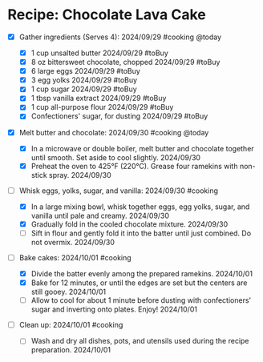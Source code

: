 # Recipe: Chocolate Lava Cake

- [x] Gather ingredients (Serves 4): 2024/09/29 #cooking @today

  - [x] 1 cup unsalted butter 2024/09/29 #toBuy
  - [x] 8 oz bittersweet chocolate, chopped 2024/09/29 #toBuy
  - [x] 6 large eggs 2024/09/29 #toBuy
  - [x] 3 egg yolks 2024/09/29 #toBuy
  - [x] 1 cup sugar 2024/09/29 #toBuy
  - [x] 1 tbsp vanilla extract 2024/09/29 #toBuy
  - [x] 1 cup all-purpose flour 2024/09/29 #toBuy
  - [x] Confectioners' sugar, for dusting 2024/09/29 #toBuy

- [x] Melt butter and chocolate: 2024/09/30 #cooking @today

  - [x] In a microwave or double boiler, melt butter and chocolate together until smooth. Set aside to cool slightly. 2024/09/30
  - [x] Preheat the oven to 425°F (220°C). Grease four ramekins with non-stick spray. 2024/09/30

- [ ] Whisk eggs, yolks, sugar, and vanilla: 2024/09/30 #cooking

  - [x] In a large mixing bowl, whisk together eggs, egg yolks, sugar, and vanilla until pale and creamy. 2024/09/30
  - [x] Gradually fold in the cooled chocolate mixture. 2024/09/30
  - [ ] Sift in flour and gently fold it into the batter until just combined. Do not overmix. 2024/09/30

- [ ] Bake cakes: 2024/10/01 #cooking

  - [x] Divide the batter evenly among the prepared ramekins. 2024/10/01
  - [x] Bake for 12 minutes, or until the edges are set but the centers are still gooey. 2024/10/01
  - [ ] Allow to cool for about 1 minute before dusting with confectioners' sugar and inverting onto plates. Enjoy! 2024/10/01

- [ ] Clean up: 2024/10/01 #cooking
  - [ ] Wash and dry all dishes, pots, and utensils used during the recipe preparation. 2024/10/01
